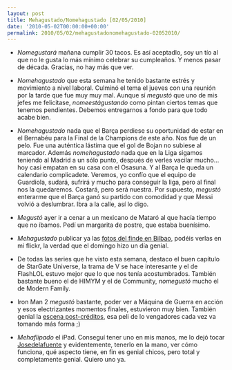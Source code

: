 ```yaml
---
layout: post
title: Mehagustado/Nomehagustado [02/05/2010]
date: '2010-05-02T00:00:00+00:00'
permalink: 2010/05/02/mehagustadonomehagustado-02052010/
---
```

- *Nomegustará* mañana cumplir 30 tacos. Es así aceptadlo, soy un tío al que no le gusta lo más mínimo celebrar su cumpleaños. Y menos pasar de década. Gracias, no hay más que ver.

- *Nomehagustado* que esta semana he tenido bastante estrés y movimiento a nivel laboral. Culminó el tema el jueves con una reunión por la tarde que fue muy muy mal. Aunque sí *megustó* que uno de mis jefes me felicitase, *nomeestágustando* como pintan ciertos temas que tenemos pendientes. Debemos entregarnos a fondo para que todo acabe bien.

- *Nomehagustado* nada que el Barça perdiese su oportunidad de estar en el Bernabéu para la Final de la Champions de este año. Nos fue de un pelo. Fue una auténtica lástima que el gol de Bojan no subiese al marcador. Además *nomehagustado* nada que en la Liga sigamos teniendo al Madrid a un sólo punto, después de verles vacilar mucho... hoy casi empatan en su casa con el Osasuna. Y al Barça le queda un calendario complicadete. Veremos, yo confío que el equipo de Guardiola, sudará, sufrirá y mucho para conseguir la liga, pero al final nos la quedaremos. Costará, pero será nuestra. Por supuesto, *megustó* enterarme que el Barça ganó su partido con comodidad y que Messi volvió a deslumbrar. Ibra a la calle, así lo digo.

- *Megustó* ayer ir a cenar a un mexicano de Mataró al que hacía tiempo que no íbamos. Pedí un margarita de postre, que estaba buenísimo.

- *Mehagustado* publicar ya las [fotos del finde en Bilbao](http://www.flickr.com/photos/savior1980/sets/72157623814429847/), podéis verlas en mi flickr, la verdad que el domingo hizo un día genial.

- De todas las series que he visto esta semana, destaco el buen capítulo de StarGate Universe, la trama de V se hace interesante y el de FlashLOL estuvo mejor que lo que nos tenía acostumbrados. También bastante bueno el de HIMYM y el de Community, *nomegustó* mucho el de Modern Family.

- Iron Man 2 *megustó* bastante, poder ver a Máquina de Guerra en acción y esos electrizantes momentos finales, estuvieron muy bien. También genial la [escena post-créditos](http://www.youtube.com/watch?v=nZBLVYbzooM), esa peli de lo vengadores cada vez va tomando más forma ;)

- *Mehaflipado* el iPad. Conseguí tener uno en mis manos, me lo dejó tocar  [Josedelafuente](http://twitter.com/josedelafuente) y evidentemente, tenerlo en la mano, ver cómo funciona, qué aspecto tiene, en fin es genial chicos, pero total y completamente genial. Quiero uno ya.
